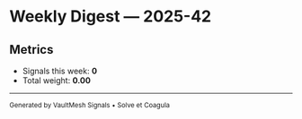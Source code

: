 # Weekly Digest — 2025-42

## Metrics

- Signals this week: **0**
- Total weight: **0.00**

---
<sub>Generated by VaultMesh Signals • Solve et Coagula</sub>
